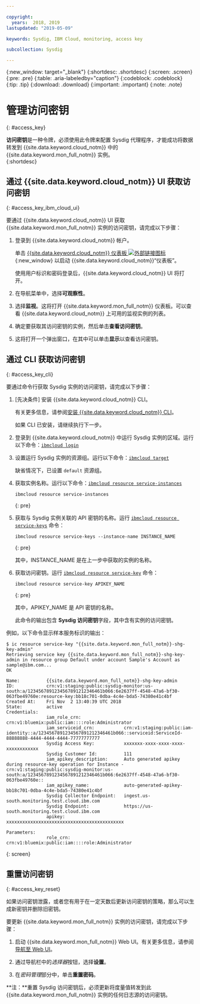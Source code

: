 ```yaml
---

copyright:
  years:  2018, 2019
lastupdated: "2019-05-09"

keywords: Sysdig, IBM Cloud, monitoring, access key

subcollection: Sysdig

---
```


{:new_window: target="_blank"}
{:shortdesc: .shortdesc}
{:screen: .screen}
{:pre: .pre}
{:table: .aria-labeledby="caption"}
{:codeblock: .codeblock}
{:tip: .tip}
{:download: .download}
{:important: .important}
{:note: .note}

# 管理访问密钥
{: #access_key}

**访问密钥**是一种令牌，必须使用此令牌来配置 Sysdig 代理程序，才能成功将数据转发到 {{site.data.keyword.cloud_notm}} 中的 {{site.data.keyword.mon_full_notm}} 实例。   
{:shortdesc}


## 通过 {{site.data.keyword.cloud_notm}} UI 获取访问密钥
{: #access_key_ibm_cloud_ui}

要通过 {{site.data.keyword.cloud_notm}} UI 获取 {{site.data.keyword.mon_full_notm}} 实例的访问密钥，请完成以下步骤：

1. 登录到 {{site.data.keyword.cloud_notm}} 帐户。

    单击 [{{site.data.keyword.cloud_notm}} 仪表板 ![外部链接图标](../../icons/launch-glyph.svg "外部链接图标")](https://cloud.ibm.com/login){:new_window} 以启动 {{site.data.keyword.cloud_notm}}“仪表板”。

	使用用户标识和密码登录后，{{site.data.keyword.cloud_notm}} UI 将打开。

2. 在导航菜单中，选择**可观察性**。 

3. 选择**监视**。这将打开 {{site.data.keyword.mon_full_notm}} 仪表板。可以查看 {{site.data.keyword.cloud_notm}} 上可用的监视实例的列表。

3. 确定要获取其访问密钥的实例，然后单击**查看访问密钥**。

4. 这将打开一个弹出窗口，在其中可以单击**显示**以查看访问密钥。



## 通过 CLI 获取访问密钥
{: #access_key_cli}

要通过命令行获取 Sysdig 实例的访问密钥，请完成以下步骤：

1. [先决条件] 安装 {{site.data.keyword.cloud_notm}} CLI。

   有关更多信息，请参阅[安装 {{site.data.keyword.cloud_notm}} CLI](/docs/cli?topic=cloud-cli-ibmcloud-cli#ibmcloud-cli)。

   如果 CLI 已安装，请继续执行下一步。

2. 登录到 {{site.data.keyword.cloud_notm}} 中运行 Sysdig 实例的区域。运行以下命令：[`ibmcloud login`](/docs/cli/reference/ibmcloud/bx_cli.html#ibmcloud_login)

3. 设置运行 Sysdig 实例的资源组。运行以下命令：[`ibmcloud target`](/docs/cli/reference/ibmcloud/bx_cli.html#ibmcloud_target)

    缺省情况下，已设置 `default` 资源组。

4. 获取实例名称。运行以下命令：[`ibmcloud resource service-instances`](/docs/cli/reference/ibmcloud/cli_resource_group.html#ibmcloud_resource_service_instances)

    ```
    ibmcloud resource service-instances
    ```
    {: pre}

5. 获取与 Sysdig 实例关联的 API 密钥的名称。运行 [`ibmcloud resource service-keys`](/docs/cli/reference/ibmcloud/cli_resource_group.html#ibmcloud_resource_service_instances) 命令：

    ```
    ibmcloud resource service-keys --instance-name INSTANCE_NAME
    ```
    {: pre}

    其中，INSTANCE_NAME 是在上一步中获取的实例的名称。

6. 获取访问密钥。运行 [`ibmcloud resource service-key`](/docs/cli/reference/ibmcloud/cli_resource_group.html#ibmcloud_resource_service_key) 命令：

    ```
    ibmcloud resource service-key APIKEY_NAME
    ```
    {: pre}

    其中，APIKEY_NAME 是 API 密钥的名称。
 
    此命令的输出包含 **Sysdig 访问密钥**字段，其中含有实例的访问密钥。


例如，以下命令显示样本服务标识的输出：

```
$ ic resource service-key "{{site.data.keyword.mon_full_notm}}-shg-key-admin"
Retrieving service key {{site.data.keyword.mon_full_notm}}-shg-key-admin in resource group Default under account Sample's Account as sample@ibm.com...
OK
                  
Name:          {{site.data.keyword.mon_full_notm}}-shg-key-admin   
ID:            crn:v1:staging:public:sysdig-monitor:us-south:a/1234567891234567891212346461b066:6e2637ff-4548-47a6-bf30-063fbe49760e:resource-key:bb18c701-0dba-4c4e-bda5-74380e41c4bf   
Created At:    Fri Nov  2 13:40:39 UTC 2018   
State:         active   
Credentials:                                      
               iam_role_crn:                crn:v1:bluemix:public:iam::::role:Administrator      
               iam_serviceid_crn:           crn:v1:staging:public:iam-identity::a/1234567891234567891212346461b066::serviceid:ServiceId-88888888-4444-4444-4444-77777777777      
               Sysdig Access Key:           xxxxxxx-xxxx-xxxx-xxxx-xxxxxxxxxxxx      
               Sysdig Customer Id:          111      
               iam_apikey_description:      Auto generated apikey during resource-key operation for Instance - crn:v1:staging:public:sysdig-monitor:us-south:a/1234567891234567891212346461b066:6e2637ff-4548-47a6-bf30-063fbe49760e::      
               iam_apikey_name:             auto-generated-apikey-bb18c701-0dba-4c4e-bda5-74380e41c4bf      
               Sysdig Collector Endpoint:   ingest.us-south.monitoring.test.cloud.ibm.com      
               Sysdig Endpoint:             https://us-south.monitoring.test.cloud.ibm.com      
               apikey:                      xxxxxxxxxxxxxxxxxxxxxxxxxxxxxxxxxxxxxxxxxxxx     
                  
Parameters:                      
               role_crn:   crn:v1:bluemix:public:iam::::role:Administrator      
```
{: screen}




## 重置访问密钥 
{: #access_key_reset}

如果访问密钥泄露，或者您有用于在一定天数后更新访问密钥的策略，那么可以生成新密钥并删除旧密钥。

要更新 {{site.data.keyword.mon_full_notm}} 实例的访问密钥，请完成以下步骤：

1. 启动 {{site.data.keyword.mon_full_notm}} Web UI。有关更多信息，请参阅[导航至 Web UI](/docs/services/Monitoring-with-Sysdig?topic=Sysdig-launch#launch)。

2. 通过导航栏中的*选择器*按钮，选择**设置**。

2. 在*密码管理*部分中，单击**重置密码**。

**注：**重置 Sysdig 访问密钥后，必须更新将度量值转发到此 {{site.data.keyword.mon_full_notm}} 实例的任何日志源的访问密钥。
